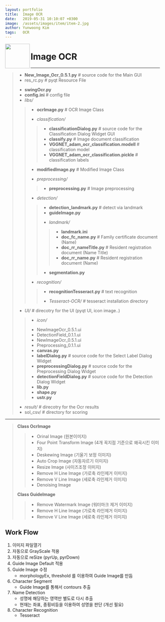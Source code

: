 ```yaml
---
layout: portfolio
title:  Image OCR
date:   2019-05-31 10:10:07 +0300
image:  /assets/images/item/item-2.jpg
author: Yunwoong Kim
tags:   OCR
---
```


<img width="80" src="/assets/images/icons/ocr_main.ico" align="left"  margin=0,15px,15px,0;></img>
# Image OCR 
***
>* **New_Image_Ocr_0.5.1.py**  # source code for the Main GUI
>* res_rc.py # pyqt Resource File
>
>- **swingOcr.py**
>- **config.ini**             # config file
>- *libs/* 
>>* **ocrImage.py**           # OCR Image Class
>>- *classification/*
>>>* **classificationDialog.py** # source code for the Classification Dialog Widget GUI
>>>* **classify.py**           # Image document classification
>>>* **VGGNET_adam_ocr_classification.modell**             # classification model
>>>* **VGGNET_adam_ocr_classification.pickle**            # classification labels
>>* **modifiedImage.py**           # Modified Image Class
>>- *preprocessing/*
>>>* **preprocessing.py**      # Image preprocessing
>>- *detection/*
>>>* **detection_landmark.py**          # detect via landmark
>>>* **guideImage.py**
>>>- *landmark/*
>>>>* **landmark.ini**
>>>>* **doc_fc_name.py**                # Family certificate document (Name)
>>>>* **doc_rr_nameTitle.py**           # Resident registration document (Name Title)
>>>>* **doc_rr_name.py**                # Resident registration document (Name)
>>>* **segmentation.py**
>>- *recognition/*
>>>* **recognitionTesseract.py**    # text recognition
>>>- *Tesseract-OCR/*        # tesseract installation directory
>
>- *UI/*                   # direcotry for the UI (pyqt UI, icon image..)
>>- *icon/*
>>* NewImageOcr_0.5.1.ui
>>* DetectionField_0.1.1.ui
>>* NewImageOcr_0.5.1.ui
>>* Preprocessing_0.1.1.ui
>>* **canvas.py**                        
>>* **labelDialog.py**                  # source code for the Select Label Dialog Widget
>>* **preprocessingDialog.py**          # source code for the Preprocessing Dialog Widget
>>* **detectionFieldDialog.py**         # source code for the Detection Dialog Widget
>>* **lib.py**
>>* **shape.py**
>>* **ustr.py**
>
>- *result/*               # direcotry for the Ocr results
>- sol_csv/              # directory for scoring
>
>
* * *
> **Class OcrImage**
>>- Orinal Image (원본이미지)
>>- Four Point Transform Image (4개 꼭지점 기준으로 왜곡시킨 이미지)
>>- Deskewing Image (기울기 보정 이미지)
>>- Auto Crop Image (자동자르기 이미지)
>>- Resize Image (사이즈조정 이미지)
>>- Remove H Line Image (가로축 라인제거 이미지)
>>- Remove V Line Image (세로축 라인제거 이미지)
>>- Denoising Image
>
> **Class GuideImage**
>>- Remove Watermark Image (워터마크 제거 이미지)
>>- Remove H Line Image (가로축 라인제거 이미지)
>>- Remove V Line Image (세로축 라인제거 이미지)

## Work Flow
1. 이미지 파일열기
2. 자동으로 GrayScale 적용
3. 자동으로 reSize (pyrUp, pyrDown)
4. Guide Image Default 적용
5. Guide Image 수정
   - morphologyEx, threshold 를 이용하여 Guide Image를 만듬
6. Character Segment
   - Guide Image를 통해서 contours 추출
7. Name Detection
   - 성명에 해당하는 영역만 별도로 다시 추출
   - 현재는 좌표, 종횡비등을 이용하여 성명을 판단 (개선 필요)
8. Character Recognition
    - Tesseract
